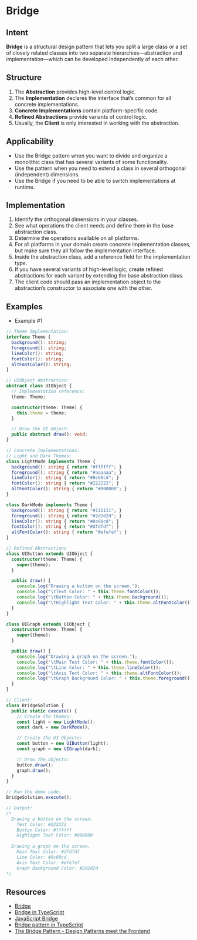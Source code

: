 # Bridge

## Intent

**Bridge** is a structural design pattern that lets you split
a large class or a set of closely related classes into two
separate hierarchies—abstraction and implementation—which can
be developed independently of each other.

## Structure

1. The **Abstraction** provides high-level control logic.
2. The **Implementation** declares the interface that’s common for
all concrete implementations.
3. **Concrete Implementations** contain platform-specific code.
4. **Refined Abstractions** provide variants of control logic.
5. Usually, the **Client** is only interested in working with the
abstraction.

## Applicability

- Use the Bridge pattern when you want to divide and organize
a monolithic class that has several variants of some functionality.
- Use the pattern when you need to extend a class in several
orthogonal (independent) dimensions.
- Use the Bridge if you need to be able to switch implementations
at runtime.

## Implementation

1. Identify the orthogonal dimensions in your classes.
2. See what operations the client needs and define them in the
base abstraction class.
3. Determine the operations available on all platforms.
4. For all platforms in your domain create concrete implementation
classes, but make sure they all follow the implementation
interface.
5. Inside the abstraction class, add a reference field for the
implementation type.
6. If you have several variants of high-level logic, create refined
abstractions for each variant by extending the base abstraction
class.
7. The client code should pass an implementation object to the
abstraction’s constructor to associate one with the other.

## Examples

- Example #1

```typescript
// Theme Implementation:
interface Theme {
  background(): string;
  foreground(): string;
  lineColor(): string;
  fontColor(): string;
  altFontColor(): string;
}

// UIObject Abstraction:
abstract class UIObject {
  // Implementation reference:
  theme: Theme;

  constructor(theme: Theme) {
    this.theme = theme;
  }

  // Draw the UI Object:
  public abstract draw(): void;
}

// Concrete Implementations:
// Light and Dark Themes:
class LightMode implements Theme {
  background(): string { return "#ffffff"; }
  foreground(): string { return "#aaaaaa"; }
  lineColor(): string { return "#0c60cd"; }
  fontColor(): string { return "#222222"; }
  altFontColor(): string { return "#000000"; }
}

class DarkMode implements Theme {
  background(): string { return "#111111"; }
  foreground(): string { return "#2d2d2d"; }
  lineColor(): string { return "#0c60cd"; }
  fontColor(): string { return "#dfdfdf"; }
  altFontColor(): string { return "#efefef"; }
}

// Refined Abstractions
class UIButton extends UIObject {
  constructor(theme: Theme) {
    super(theme);
  }

  public draw() {
    console.log("Drawing a button on the screen.");
    console.log("\tText Color: " + this.theme.fontColor());
    console.log("\tButton Color: " + this.theme.background());
    console.log("\tHighlight Text Color: " + this.theme.altFontColor());
  }
}

class UIGraph extends UIObject {
  constructor(theme: Theme) {
    super(theme);
  }

  public draw() {
    console.log("Drawing a graph on the screen.");
    console.log("\tMain Text Color: " + this.theme.fontColor());
    console.log("\tLine Color: " + this.theme.lineColor());
    console.log("\tAxis Text Color: " + this.theme.altFontColor());
    console.log("\tGraph Background Color: " + this.theme.foreground());
  }
}

// Client: 
class BridgeSolution {
  public static execute() {
    // Create the themes:
    const light = new LightMode();
    const dark = new DarkMode();

    // Create the UI Objects:
    const button = new UIButton(light);
    const graph = new UIGraph(dark);

    // Draw the objects:
    button.draw();
    graph.draw();
  }
}

// Run the demo code:
BridgeSolution.execute();

// Output:
/*
  Drawing a button on the screen.
    Text Color: #222222
    Button Color: #ffffff
    Highlight Text Color: #000000
       
  Drawing a graph on the screen.
    Main Text Color: #dfdfdf
    Line Color: #0c60cd
    Axis Text Color: #efefef
    Graph Background Color: #2d2d2d
*/
```

## Resources

- [Bridge](https://refactoring.guru/design-patterns/bridge)
- [Bridge in TypeScript](https://www.devmaking.com/learn/design-patterns/bridge-pattern/typescript/)
- [JavaScript Bridge](https://www.dofactory.com/javascript/design-patterns/bridge)
- [Bridge pattern in TypeScript](https://www.jmalvarez.dev/posts/bridge-pattern-typescript)
- [The Bridge Pattern - Design Patterns meet the Frontend](https://dev.to/coly010/the-bridge-pattern-design-patterns-meet-the-frontend-46fc)
